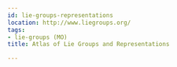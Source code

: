 ```yaml
---
id: lie-groups-representations
location: http://www.liegroups.org/
tags:
- lie-groups (MO)
title: Atlas of Lie Groups and Representations

---
```


